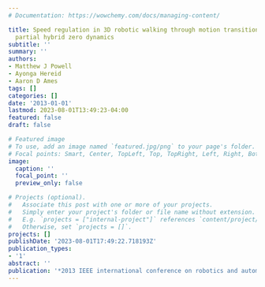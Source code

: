```yaml
---
# Documentation: https://wowchemy.com/docs/managing-content/

title: Speed regulation in 3D robotic walking through motion transitions between human-inspired
  partial hybrid zero dynamics
subtitle: ''
summary: ''
authors:
- Matthew J Powell
- Ayonga Hereid
- Aaron D Ames
tags: []
categories: []
date: '2013-01-01'
lastmod: 2023-08-01T13:49:23-04:00
featured: false
draft: false

# Featured image
# To use, add an image named `featured.jpg/png` to your page's folder.
# Focal points: Smart, Center, TopLeft, Top, TopRight, Left, Right, BottomLeft, Bottom, BottomRight.
image:
  caption: ''
  focal_point: ''
  preview_only: false

# Projects (optional).
#   Associate this post with one or more of your projects.
#   Simply enter your project's folder or file name without extension.
#   E.g. `projects = ["internal-project"]` references `content/project/deep-learning/index.md`.
#   Otherwise, set `projects = []`.
projects: []
publishDate: '2023-08-01T17:49:22.718193Z'
publication_types:
- '1'
abstract: ''
publication: '*2013 IEEE international conference on robotics and automation*'
---
```

